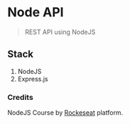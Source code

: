 # Node API
> REST API using NodeJS

## Stack
1. NodeJS
2. Express.js

### Credits

NodeJS Course by [Rockeseat](https://github.com/Rocketseat) platform.